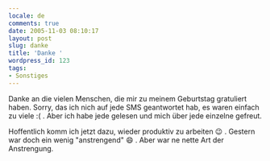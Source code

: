 ```yaml
---
locale: de
comments: true
date: 2005-11-03 08:10:17
layout: post
slug: danke
title: 'Danke '
wordpress_id: 123
tags:
- Sonstiges
---
```


Danke an die vielen Menschen, die mir zu meinem Geburtstag gratuliert haben.
Sorry, das ich nich auf jede SMS geantwortet hab, es waren einfach zu viele :(
. Aber ich habe jede gelesen und mich über jede einzelne gefreut.

Hoffentlich komm ich jetzt dazu, wieder produktiv zu arbeiten :wink: . Gestern war
doch ein wenig "anstrengend" :smile: . Aber war ne nette Art der Anstrengung.
